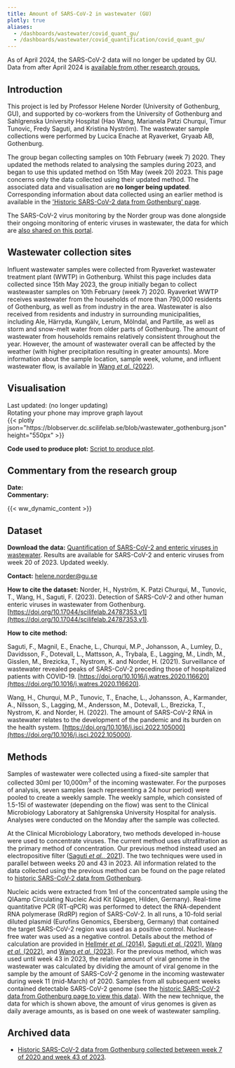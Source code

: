 ```yaml
---
title: Amount of SARS-CoV-2 in wastewater (GU)
plotly: true
aliases:
  - /dashboards/wastewater/covid_quant_gu/
  - /dashboards/wastewater/covid_quantification/covid_quant_gu/
---
```


<div class="alert alert-info">As of April 2024, the SARS-CoV-2 data will no longer be updated by GU. Data from after April 2024 is <a class="dark-blue" href="/dashboards/covid_quantification/">available from other research groups.</a></div>

## Introduction

This project is led by Professor Helene Norder (University of Gothenburg, GU), and supported by co-workers from the University of Gothenburg and Sahlgrenska University Hospital (Hao Wang, Marianela Patzi Churqui, Timur Tunovic, Fredy Saguti, and Kristina Nyström). The wastewater sample collections were performed by Lucica Enache at Ryaverket, Gryaab AB, Gothenburg.

The group began collecting samples on 10th February (week 7) 2020. They updated the methods related to analysing the samples during 2023, and began to use this updated method on 15th May (week 20) 2023. This page concerns only the data collected using their updated method. The associated data and visualisation are **no longer being updated**. Corresponding information about data collected using an earlier method is available in the ['Historic SARS-CoV-2 data from Gothenburg' page](/dashboards/covid_quantification/historic_covid_gu/).

The SARS-CoV-2 virus monitoring by the Norder group was done alongside their ongoing monitoring of enteric viruses in wastewater, the data for which are [also shared on this portal](/dashboards/enteric_quantification/).

## Wastewater collection sites

Influent wastewater samples were collected from Ryaverket wastewater treatment plant (WWTP) in Gothenburg. Whilst this page includes data collected since 15th May 2023, the group initially began to collect wastewaster samples on 10th February (week 7) 2020. Ryaverket WWTP receives wastewater from the households of more than 790,000 residents of Gothenburg, as well as from industry in the area. Wastewater is also received from residents and industry in surrounding municipalities, including Ale, Härryda, Kungälv, Lerum, Mölndal, and Partille, as well as storm and snow-melt water from older parts of Gothenburg. The amount of wastewater from households remains relatively consistent throughout the year. However, the amount of wastewater overall can be affected by the weather (with higher precipitation resulting in greater amounts). More information about the sample location, sample week, volume, and influent wastewater flow, is available in [Wang _et al._ (2022)](https://pubmed.ncbi.nlm.nih.gov/36035197/).

## Visualisation

<div class="alert alert-info">Last updated: <span id="last_modified_gu"></span> (no longer updating)</div>

<div class="d-md-none alert alert-info">
  Rotating your phone may improve graph layout
</div>

 <div class="plot_wrapper mb-3">
  <div class="table-responsive">{{< plotly json="https://blobserver.dc.scilifelab.se/blob/wastewater_gothenburg.json" height="550px" >}}</div>
</div>

**Code used to produce plot:** [Script to produce plot](https://github.com/ScilifelabDataCentre/pathogens-portal-visualisations/blob/main/wastewater/archive/gothenburg_covid.py).

## Commentary from the research group

<div><b>Date:</b><span id="gu_comment_date"></span><br><b>Commentary:</b><span id="gu_comment"></span></div>

{{< ww_dynamic_content >}}

## Dataset

**Download the data:** [Quantification of SARS-CoV-2 and enteric viruses in wastewater](https://blobserver.dc.scilifelab.se/blob/wastewater_data_gu_allviruses.xlsx). Results are available for SARS-CoV-2 and enteric viruses from week 20 of 2023. Updated weekly.

**Contact:** <helene.norder@gu.se>

**How to cite the dataset:** Norder, H., Nyström, K. Patzi Churqui, M., Tunovic, T., Wang, H., Saguti, F. (2023). Detection of SARS-CoV-2 and other human enteric viruses in wastewater from Gothenburg. [https://doi.org/10.17044/scilifelab.24787353.v1](https://doi.org/10.17044/scilifelab.24787353.v1).

**How to cite method:**

Saguti, F., Magnil, E., Enache, L., Churqui, M.P., Johansson, A., Lumley, D., Davidsson, F., Dotevall, L., Mattsson, A., Trybala, E., Lagging, M., Lindh, M., Gisslen, M., Brezicka, T., Nystrom, K. and Norder, H. (2021). Surveillance of wastewater revealed peaks of SARS-CoV-2 preceding those of hospitalized patients with COVID-19. [https://doi.org/10.1016/j.watres.2020.116620](https://doi.org/10.1016/j.watres.2020.116620).

Wang, H., Churqui, M.P., Tunovic, T., Enache, L., Johansson, A., Karmander, A., Nilsson, S., Lagging, M., Andersson, M., Dotevall, L., Brezicka, T., Nystrom, K. and Norder, H. (2022). The amount of SARS-CoV-2 RNA in wastewater relates to the development of the pandemic and its burden on the health system. [https://doi.org/10.1016/j.isci.2022.105000](https://doi.org/10.1016/j.isci.2022.105000).

## Methods

Samples of wastewater were collected using a fixed-site sampler that collected 30ml per 10,000m<sup>3</sup> of the incoming wastewater. For the purposes of analysis, seven samples (each representing a 24 hour period) were pooled to create a weekly sample. The weekly sample, which consisted of 1.5-15l of wastewater (depending on the flow) was sent to the Clinical Microbiology Laboratory at Sahlgrenska University Hospital for analysis. Analyses were conducted on the Monday after the sample was collected.

At the Clinical Microbiology Laboratory, two methods developed in-house were used to concentrate viruses. The current method uses ultrafiltration as the primary method of concentration. Our previous method instead used an electropositive filter ([Saguti _et al._, 2021](https://pubmed.ncbi.nlm.nih.gov/33212338/)). The two techniques were used in parallel between weeks 20 and 43 in 2023. All information related to the data collected using the previous method can be found on the page related to [historic SARS-CoV-2 data from Gothenburg](/dashboards/covid_quantification/historic_covid_gu/).

Nucleic acids were extracted from 1ml of the concentrated sample using the QIAamp Circulating Nucleic Acid Kit (Qiagen, Hilden, Germany). Real-time quantitative PCR (RT-qPCR) was performed to detect the RNA-dependent RNA polymerase (RdRP) region of SARS-CoV-2. In all runs, a 10-fold serial diluted plasmid (Eurofins Genomics, Ebersberg, Germany) that contained the target SARS-CoV-2 region was used as a positive control. Nuclease-free water was used as a negative control. Details about the method of calculation are provided in [Hellmér _et al._ (2014)](https://doi.org/10.1128/AEM.01981-14), [Saguti _et al._ (2021)](https://pubmed.ncbi.nlm.nih.gov/33212338/), [Wang _et al._ (2022)](https://doi.org/10.1016/j.isci.2022.105000), and [Wang _et al._ (2023)](https://doi.org/10.1016/j.scitotenv.2023.165012). For the previous method, which was used until week 43 in 2023, the relative amount of viral genome in the wastewater was calculated by dividing the amount of viral genome in the sample by the amount of SARS-CoV-2 genome in the incoming wastewater during week 11 (mid-March) of 2020. Samples from all subsequent weeks contained detectable SARS-CoV-2 genome (see the [historic SARS-CoV-2 data from Gothenburg page to view this data](/dashboards/covid_quantification/historic_covid_gu/)). With the new technique, the data for which is shown above, the amount of virus genomes is given as daily average amounts, as is based on one week of wastewater sampling.

## Archived data

- [Historic SARS-CoV-2 data from Gothenburg collected between week 7 of 2020 and week 43 of 2023](/dashboards/covid_quantification/historic_covid_gu/).
